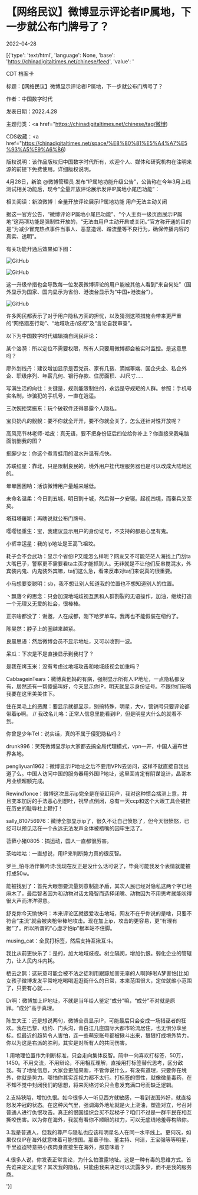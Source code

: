 # 【网络民议】微博显示评论者IP属地，下一步就公布门牌号了？

2022-04-28

[{'type': 'text/html', 'language': None, 'base': 'https://chinadigitaltimes.net/chinese/feed', 'value': '

CDT 档案卡

标题：【网络民议】微博显示评论者IP属地，下一步就公布门牌号了？

作者：中国数字时代

发表日期：2022.4.28

主题归类：<a href="https://chinadigitaltimes.net/chinese/tag/微博)

CDS收藏：<a href="https://chinadigitaltimes.net/space/%E8%80%81%E5%A4%A7%E5%93%A5%E9%A6%86)

版权说明：该作品版权归中国数字时代所有，欢迎个人、媒体和研究机构在注明来源的前提下免费使用。详细版权说明。





4月28日，新浪 @微博管理员 发布“IP属地功能升级公告”，公告称在今年3月上线测试相关功能后，现今“全量开放评论展示发评IP属地小尾巴功能”：

相关阅读：新浪微博｜全量开放评论展示IP属地功能 用户无法主动关闭

据这一官方公告，“微博评论IP属地小尾巴功能”、“个人主页一级页面展示IP属地”这两项功能是强制性开放的，“无法由用户主动开启或关闭。”官方称开通的目的是“为减少冒充热点事件当事人、恶意造谣、蹭流量等不良行为，确保传播内容的真实、透明”。

有关功能开通后效果如下图：

![GitHub](https://chinadigitaltimes.net/chinese/files/2022/04/image-1651163043808.png)

![GitHub](https://chinadigitaltimes.net/chinese/files/2022/04/image-1651163049109.png)

这一升级举措也会导致每一位发表微博评论的用户能被其他人看到“来自何处”（国外显示为国家、国内显示为省份、港澳台显示为“中国+港澳台”）。

![GitHub](https://chinadigitaltimes.net/chinese/files/2022/04/image-1651163204223.png)

许多网民都表示了对于用户隐私方面的担忧，以及猜测这项措施会带来更严重的“网络猎巫行动”、“地域攻击/歧视”及“言论自我审查”。

以下为中国数字时代编辑摘自网民评论：



某个洛漪：所以定位不需要权限，所有人只要用微博都会被实时监控。是这意思吗？

廖外划线丹：建议增加显示是否党员、家有几孩、滴媏睪媏、国企央企、私企外企、职级序列、年薪几何、银行存款、住房面积、JJ尺寸&#8230;..

写满生活的向往：关键是，规则能限制住的，永远是守规矩的人群。参照：手机号实名制，诈骗犯的手机号，一直在逍遥。

三次婉拒樊振东：玩个破软件还得暴露个人隐私。

宝贝奶凡的鲵鲵：要不你就全开开，要不你就全关了，怎么还针对性开放呢？

高风亮节林老师-哈皮：真无语，要不把身份证后四位给你补上？你直接来我电脑面前删我的图？

抠脚少女：你这个煮青蛙用的温水升温有点快。

苏联红星：靠北，只是限制良民的，境外用户挂代理服务器也是可以改成大陆地区的。

晕晕困困呐：活该微博用户量越来越低。

未命名温柔：今日割五城，明日割十城，然后得一夕安寝。起视四境，而秦兵又至矣。

塔珥塔羅斯：再瞎说就公布门牌号。

嘤嘤怪重生：宝，我建议显示用户的身份证号，不支持的都是心里有鬼。

小裤幸运星：我的Ip地址是王高飞祖坟。

耗子会不会武功：显示个省份IP又能怎么样呢？网友又不可能茫茫人海找上门刮ta大嘴巴子，警察更不需要看ta主页才能抓到人。无非就是不让他们反串搅混水，外宾装内鬼、内鬼装外宾嘛，ta们这么急，看来反串对ta们来说真的很重要。

小马想要变聪明：sb，我不想让别人知道我的位置也不想知道别人的位置。

丶飘落仒的思念：只会加深地域歧视互黑和人群割裂的无语操作，加油，继续打造一个无理又无爱的社会，很棒棒。

正宗啥都没了：谢邀，人在成都，刚下哈罗单车。我再也不能假装在纽约了。

陈昊然：脖子上的圈越来越紧。

良晨思语：然后微博会员不显示地址，又可以收割一波。

呆瓜：下次是不是直接显示到我村了？

是我在烤玉米：没有考虑过地域攻击和地域歧视会加重吗？

CabbageinTears：微博真他妈的有病，强制显示所有人IP地址，一点隐私都没有，居然还有一帮傻逼叫好，今天显示你IP，明天就显示身份证号。不跟你们玩咯我要在这里美美住下。

住在呆毛上的恶魔：要显示就都显示，别搞特殊，明星，大v，营销号只要评论都带着ip啊。 //  我改名儿咯：正常人信息里能看到IP，但是明星大什么的就看不到。

你曾是少年Tel：说实话，真的不属于侵犯隐私吗？

drunk996：笑死微博显示ip大家都去搞全局代理模式，vpn一开，中国人遍布世界各地。

pengliyuan1962：微博显示IP地址之后不要用VPN去访问，这样不就直接自我出道了么。中国人访问中国的服务器用外国IP地址，这里面肯定有阴谋诡计，晶哥本月业绩超额完成。

Rewind1once：微博这次显示ip完全是在驱赶用户，我对这种惯会揣测上意，并且变本加厉的手法恶心到想吐，祝早点倒闭，总有一天ccp和这个大眼工具会被挂在历史的耻辱柱上鞭打！

sally_810756976：微博全部显示ip了，很久不让自己愤怒了，但今天很愤怒，已经可以预见活在一个永远无法发声全体被捂嘴的囚牢生活了。

苔藓小猪0805：搞运动，国人一直都很厉害。

茶咕咕咕：一直想说，用IP来判断势力真的很反智。

罗兰_怕寻酒伴懒吟诗:我现在反正是没什么话可说了，毕竟可能我发个表情就能被打成50w。

能被找到了：首先大眼想要流量刻意制造矛盾，其次人民已经对隐私这两个字已经麻木了，最后智者因为和动物对话太降智而选择闭嘴、动物因为不用思考就能吠得很大声而洋洋得意。

舒克你今天愉快吗：本来评论区就很爱攻击地域，网友不在乎你说的是啥，只要不符合“主流”就会被夹枪带棒地攻击。现在加上ip，攻击的更容易，更“有理有据”了。所以所谓的“心虚才怕ip”根本站不住脚。

musing_cat：全民打标签，然后支持互揪互斗。

我比从前更快乐了：是的，加大地域歧视。树立隔阂，增加仇恨。弱化企业的管辖力，让人民内斗内耗。

栖云之鹊：这玩意可能会被不法之徒利用跟踪加害无辜的人啊[哆啦A梦害怕]比如女孩子微博发发平常吃吃喝喝逛逛街什么的日常，本来范围很大，定位就缩小范围了，只要有心就……

Dr啊：微博加上IP地址，不就是当年给人鉴定“成分”嘛，“成分”不对就是原罪。“成分”高于真理。 

陈生大王：还是想说两句，微博全员显示IP，可能最后只会变成一场猎巫者的狂欢。我在巴黎、纽约、门头沟，青白江几座国际大都市轮流居住，也无惧分享坐标。但最近的趋势令人害怕，连一些萌宠账号都被揪斗出来，狠狠打成境外势力。你以为这是右派的胜利，其实是对所有人的共同伤害。

1.用地理位置作为判断标准，只会走向集体反智。简中一向喜欢打标签，50万，1450。不用交流，不用辩论，不用相互理解，直接用打标签替代思考，区分敌我。有了地址信息，大家会更加果断，不管你说什么，有没有道理，只要你在境外，你就是势力。哪怕你其实连视力都不太行。打标签的惯性，就像微量毒药，在不知不觉中封闭我们的思想，将来网络讨论只会愈发充满口号而缺乏逻辑。

2.支持狭隘，增加仇恨。如今很多人一听见西方就敏感，一看到说国外好，就直接怒发冲冠的状态。在这种风气里，强调海外地址就是火上浇油，塑造对立，号召对普通人进行仇恨攻击。真正的恨国组织会买不起梯子？咱们不过是一群平民在相互撕咬伤害。以为你在海外，我就有看你不顺眼的权力，可以无底线地羞辱构陷你。

3.我是普通人，但我的尊严与隐私也应该和明星名人在同一水平线上。更何况，如果仅仅IP在海外就意味着可能恨国。那章子怡、董主持、何洁，王宝强等等明星，千里迢迢特意把小孩肉身直接生在海外，那意味着？

4.很多人说，你发表正常言论，为什么怕泄露地址。这是一种有毒的思维方式。首先谁来定义正常？其次我的隐私，只能由我来决定可以流露多少，而不是我的服务商。

'}]